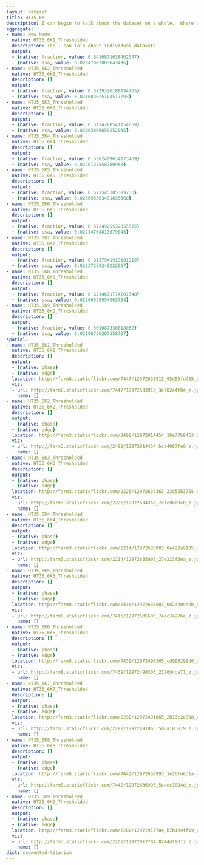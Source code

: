 ```yaml
---
layout: dataset
title: HT35_6K
description: I can begin to talk about the dataset on a whole.  Where and who it came from for example.
aggregate:
- name: New Name
  native: HT35_6K1_Thresholded
  description: The I can talk about individual datasets
  output:
  - {native: fraction, value: 0.5416871638462547}
  - {native: ssa, value: 0.02347862803643436}
- name: HT35_6K2_Thresholded
  native: HT35_6K2_Thresholded
  description: []
  output:
  - {native: fraction, value: 0.5729326188194765}
  - {native: ssa, value: 0.021683075104517793}
- name: HT35_6K3_Thresholded
  native: HT35_6K3_Thresholded
  description: []
  output:
  - {native: fraction, value: 0.5134780541154059}
  - {native: ssa, value: 0.02003866659252035}
- name: HT35_6K4_Thresholded
  native: HT35_6K4_Thresholded
  description: []
  output:
  - {native: fraction, value: 0.5562409634173469}
  - {native: ssa, value: 0.0226127558760958}
- name: HT35_6K5_Thresholded
  native: HT35_6K5_Thresholded
  description: []
  output:
  - {native: fraction, value: 0.575545385389753}
  - {native: ssa, value: 0.023695363431035368}
- name: HT35_6K6_Thresholded
  native: HT35_6K6_Thresholded
  description: []
  output:
  - {native: fraction, value: 0.5724925532855375}
  - {native: ssa, value: 0.02214764813579043}
- name: HT35_6K7_Thresholded
  native: HT35_6K7_Thresholded
  description: []
  output:
  - {native: fraction, value: 0.6137941919191919}
  - {native: ssa, value: 0.02237258240222667}
- name: HT35_6K8_Thresholded
  native: HT35_6K8_Thresholded
  description: []
  output:
  - {native: fraction, value: 0.6214671774207348}
  - {native: ssa, value: 0.02260526994963754}
- name: HT35_6K9_Thresholded
  native: HT35_6K9_Thresholded
  description: []
  output:
  - {native: fraction, value: 0.501087330818062}
  - {native: ssa, value: 0.02196736207358737}
spatial:
- name: HT35_6K1_Thresholded
  native: HT35_6K1_Thresholded
  description: []
  output:
  - {native: phase}
  - {native: edge}
  location: http://farm8.staticflickr.com/7447/12972633913_95d55fdf55_o.png
  viz:
  - url: http://farm8.staticflickr.com/7447/12972633913_3e702e4f84_z.jpg
    name: []
- name: HT35_6K2_Thresholded
  native: HT35_6K2_Thresholded
  description: []
  output:
  - {native: phase}
  - {native: edge}
  location: http://farm3.staticflickr.com/2498/12972914454_18a77b9453_o.png
  viz:
  - url: http://farm3.staticflickr.com/2498/12972914454_bca4087fe0_z.jpg
    name: []
- name: HT35_6K3_Thresholded
  native: HT35_6K3_Thresholded
  description: []
  output:
  - {native: phase}
  - {native: edge}
  location: http://farm3.staticflickr.com/2226/12972634363_23d55b3755_o.png
  viz:
  - url: http://farm3.staticflickr.com/2226/12972634363_7c1cd8a0e0_z.jpg
    name: []
- name: HT35_6K4_Thresholded
  native: HT35_6K4_Thresholded
  description: []
  output:
  - {native: phase}
  - {native: edge}
  location: http://farm3.staticflickr.com/2214/12972635003_0e422a9185_o.png
  viz:
  - url: http://farm3.staticflickr.com/2214/12972635003_27e223f3ea_z.jpg
    name: []
- name: HT35_6K5_Thresholded
  native: HT35_6K5_Thresholded
  description: []
  output:
  - {native: phase}
  - {native: edge}
  location: http://farm8.staticflickr.com/7416/12972635503_6823b09abb_o.png
  viz:
  - url: http://farm8.staticflickr.com/7416/12972635503_74ac74276e_z.jpg
    name: []
- name: HT35_6K6_Thresholded
  native: HT35_6K6_Thresholded
  description: []
  output:
  - {native: phase}
  - {native: edge}
  location: http://farm8.staticflickr.com/7439/12972490305_cd998299d6_o.png
  viz:
  - url: http://farm8.staticflickr.com/7439/12972490305_2326d4da71_z.jpg
    name: []
- name: HT35_6K7_Thresholded
  native: HT35_6K7_Thresholded
  description: []
  output:
  - {native: phase}
  - {native: edge}
  location: http://farm3.staticflickr.com/2292/12972491065_2b13c2c898_o.png
  viz:
  - url: http://farm3.staticflickr.com/2292/12972491065_5a6a183879_z.jpg
    name: []
- name: HT35_6K8_Thresholded
  native: HT35_6K8_Thresholded
  description: []
  output:
  - {native: phase}
  - {native: edge}
  location: http://farm8.staticflickr.com/7442/12972636993_1e26fded1a_o.png
  viz:
  - url: http://farm8.staticflickr.com/7442/12972636993_5eeec1804d_z.jpg
    name: []
- name: HT35_6K9_Thresholded
  native: HT35_6K9_Thresholded
  description: []
  output:
  - {native: phase}
  - {native: edge}
  location: http://farm3.staticflickr.com/2202/12972917784_b7b1b4ff19_o.png
  viz:
  - url: http://farm3.staticflickr.com/2202/12972917784_8244df9d17_z.jpg
    name: []
dict: segmented-titanium
---
```

